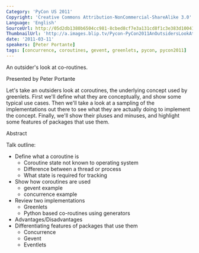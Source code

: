 ```yaml
---
Category: 'PyCon US 2011'
Copyright: 'Creative Commons Attribution-NonCommercial-ShareAlike 3.0'
Language: 'English'
SourceUrl: http://05d2db1380b6504cc981-8cbed8cf7e3a131cd8f1c3e383d10041.r93.cf2.rackcdn.com/pycon-us-2011/396_an-outsider-s-look-at-co-routines.mp4
ThumbnailUrl: 'http://a.images.blip.tv/Pycon-PyCon2011AnOutsidersLookAtCoroutines790-929.jpg'
date: '2011-03-11'
speakers: [Peter Portante]
tags: [concurrence, coroutines, gevent, greenlets, pycon, pycon2011]
---
```

An outsider's look at co-routines.

Presented by Peter Portante

Let's take an outsiders look at coroutines, the underlying concept used by
greenlets. First we'll define what they are conceptually, and show some
typical use cases. Then we'll take a look at a sampling of the implementations
out there to see what they are actually doing to implement the concept.
Finally, we'll show their pluses and minuses, and highlight some features of
packages that use them.

Abstract

Talk outline:

  * Define what a coroutine is 
    * Coroutine state not known to operating system 
    * Difference between a thread or process 
    * What state is required for tracking 
  * Show how coroutines are used 
    * gevent example 
    * concurrence example 
  * Review two implementations 
    * Greenlets 
    * Python based co-routines using generators 
  * Advantages/Disadvantages 
  * Differentiating features of packages that use them 
    * Concurrence 
    * Gevent 
    * Eventlets 

